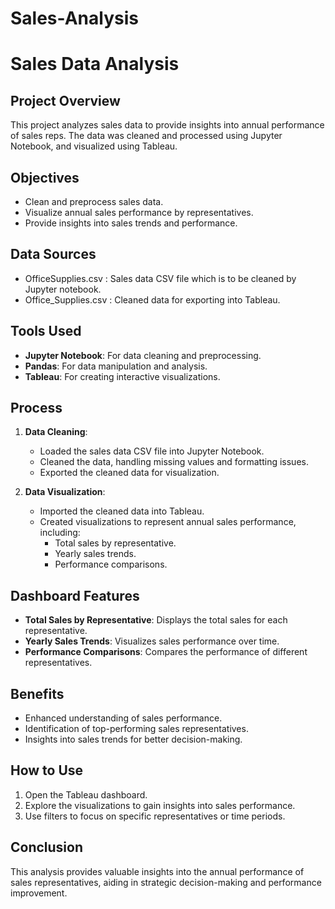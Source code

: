 # Sales-Analysis
# Sales Data Analysis

## Project Overview

This project analyzes sales data to provide insights into annual performance of sales reps. The data was cleaned and processed using Jupyter Notebook, and visualized using Tableau.

## Objectives

- Clean and preprocess sales data.
- Visualize annual sales performance by representatives.
- Provide insights into sales trends and performance.

## Data Sources

- OfficeSupplies.csv : Sales data CSV file which is to be cleaned by Jupyter notebook.
- Office_Supplies.csv : Cleaned data for exporting into Tableau.

## Tools Used

- **Jupyter Notebook**: For data cleaning and preprocessing.
- **Pandas**: For data manipulation and analysis.
- **Tableau**: For creating interactive visualizations.

## Process

1. **Data Cleaning**:
   - Loaded the sales data CSV file into Jupyter Notebook.
   - Cleaned the data, handling missing values and formatting issues.
   - Exported the cleaned data for visualization.

2. **Data Visualization**:
   - Imported the cleaned data into Tableau.
   - Created visualizations to represent annual sales performance, including:
     - Total sales by representative.
     - Yearly sales trends.
     - Performance comparisons.

## Dashboard Features

- **Total Sales by Representative**: Displays the total sales for each representative.
- **Yearly Sales Trends**: Visualizes sales performance over time.
- **Performance Comparisons**: Compares the performance of different representatives.

## Benefits

- Enhanced understanding of sales performance.
- Identification of top-performing sales representatives.
- Insights into sales trends for better decision-making.

## How to Use

1. Open the Tableau dashboard.
2. Explore the visualizations to gain insights into sales performance.
3. Use filters to focus on specific representatives or time periods.

## Conclusion

This analysis provides valuable insights into the annual performance of sales representatives, aiding in strategic decision-making and performance improvement.
